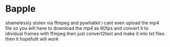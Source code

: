 # Bapple
shamelessly stolen via ffmpeg and pywhatkit
i cant even upload the mp4 file so you will have to download the mp4 as 60fps and convert it to idividual frames with ffmpeg
then just convert2text and make it into txt files
then it hopefullt will work 
